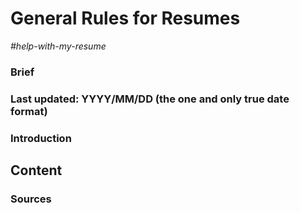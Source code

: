 # General Rules for Resumes

*#help-with-my-resume*

### Brief

### Last updated: YYYY/MM/DD (the one and only true date format)

### Introduction

## Content

### Sources
